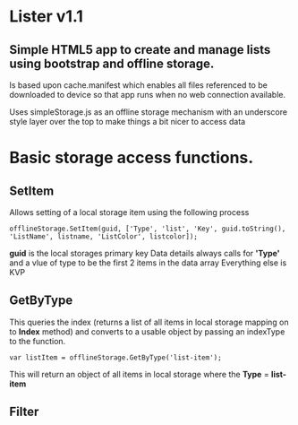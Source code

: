 Lister v1.1
===========

Simple HTML5 app to create and manage lists using bootstrap and offline storage.
-----------

Is based upon cache.manifest which enables all files referenced to be downloaded to device so that app runs when no web connection available.

Uses simpleStorage.js as an offline storage mechanism with an underscore style layer over the top to make things a bit nicer to access data


Basic storage access functions.
==========


SetItem
------

Allows setting of a local storage item using the following process

`offlineStorage.SetItem(guid, ['Type', 'list', 'Key', guid.toString(), 'ListName', listname, 'ListColor', listcolor]);`

**guid** is the local storages primary key
Data details always calls for **'Type'** and a vlue of type to be the first 2 items in the data array
Everything else is KVP


GetByType
--------

This queries the index (returns a list of all items in local storage mapping on to **Index** method) and converts to a usable object by passing an indexType to the function.

`var listItem = offlineStorage.GetByType('list-item');`

This will return an object of all items in local storage where the **Type** = **list-item**


Filter
-------

